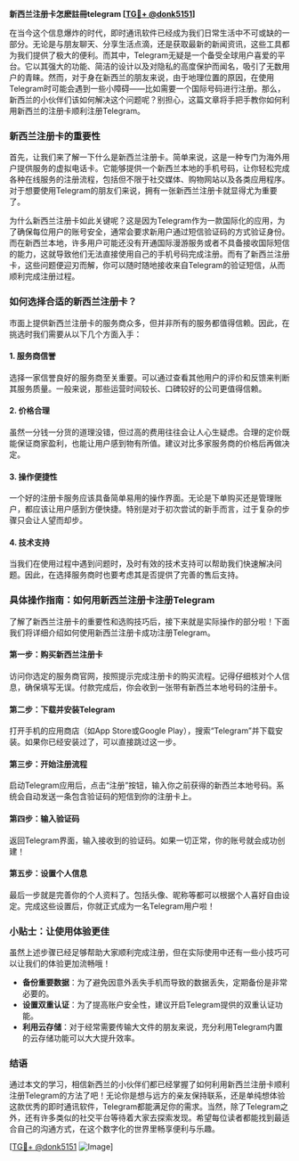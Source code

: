 **新西兰注册卡怎麽註冊telegram [[TG💪+ @donk5151](https://t.me/s/donk5151)]**

在当今这个信息爆炸的时代，即时通讯软件已经成为我们日常生活中不可或缺的一部分。无论是与朋友聊天、分享生活点滴，还是获取最新的新闻资讯，这些工具都为我们提供了极大的便利。而其中，Telegram无疑是一个备受全球用户喜爱的平台。它以其强大的功能、简洁的设计以及对隐私的高度保护而闻名，吸引了无数用户的青睐。然而，对于身在新西兰的朋友来说，由于地理位置的原因，在使用Telegram时可能会遇到一些小障碍——比如需要一个国际号码进行注册。那么，新西兰的小伙伴们该如何解决这个问题呢？别担心，这篇文章将手把手教你如何利用新西兰的注册卡顺利注册Telegram。

### 新西兰注册卡的重要性

首先，让我们来了解一下什么是新西兰注册卡。简单来说，这是一种专门为海外用户提供服务的虚拟电话卡。它能够提供一个新西兰本地的手机号码，让你轻松完成各种在线服务的注册流程，包括但不限于社交媒体、购物网站以及各类应用程序。对于想要使用Telegram的朋友们来说，拥有一张新西兰注册卡就显得尤为重要了。

为什么新西兰注册卡如此关键呢？这是因为Telegram作为一款国际化的应用，为了确保每位用户的账号安全，通常会要求新用户通过短信验证码的方式验证身份。而在新西兰本地，许多用户可能还没有开通国际漫游服务或者不具备接收国际短信的能力，这就导致他们无法直接使用自己的手机号码完成注册。而有了新西兰注册卡，这些问题便迎刃而解，你可以随时随地接收来自Telegram的验证短信，从而顺利完成注册过程。

### 如何选择合适的新西兰注册卡？

市面上提供新西兰注册卡的服务商众多，但并非所有的服务都值得信赖。因此，在挑选时我们需要从以下几个方面入手：

#### 1. **服务商信誉**
选择一家信誉良好的服务商至关重要。可以通过查看其他用户的评价和反馈来判断其服务质量。一般来说，那些运营时间较长、口碑较好的公司更值得信赖。

#### 2. **价格合理**
虽然一分钱一分货的道理没错，但过高的费用往往会让人心生疑虑。合理的定价既能保证商家盈利，也能让用户感到物有所值。建议对比多家服务商的价格后再做决定。

#### 3. **操作便捷性**
一个好的注册卡服务应该具备简单易用的操作界面。无论是下单购买还是管理账户，都应该让用户感到方便快捷。特别是对于初次尝试的新手而言，过于复杂的步骤只会让人望而却步。

#### 4. **技术支持**
当我们在使用过程中遇到问题时，及时有效的技术支持可以帮助我们快速解决问题。因此，在选择服务商时也要考虑其是否提供了完善的售后支持。

### 具体操作指南：如何用新西兰注册卡注册Telegram

了解了新西兰注册卡的重要性和选购技巧后，接下来就是实际操作的部分啦！下面我们将详细介绍如何使用新西兰注册卡成功注册Telegram。

#### 第一步：购买新西兰注册卡
访问你选定的服务商官网，按照提示完成注册卡的购买流程。记得仔细核对个人信息，确保填写无误。付款完成后，你会收到一张带有新西兰本地号码的注册卡。

#### 第二步：下载并安装Telegram
打开手机的应用商店（如App Store或Google Play），搜索“Telegram”并下载安装。如果你已经安装过了，可以直接跳过这一步。

#### 第三步：开始注册流程
启动Telegram应用后，点击“注册”按钮，输入你之前获得的新西兰本地号码。系统会自动发送一条包含验证码的短信到你的注册卡上。

#### 第四步：输入验证码
返回Telegram界面，输入接收到的验证码。如果一切正常，你的账号就会成功创建！

#### 第五步：设置个人信息
最后一步就是完善你的个人资料了。包括头像、昵称等都可以根据个人喜好自由设定。完成这些设置后，你就正式成为一名Telegram用户啦！

### 小贴士：让使用体验更佳

虽然上述步骤已经足够帮助大家顺利完成注册，但在实际使用中还有一些小技巧可以让我们的体验更加流畅哦！

- **备份重要数据**：为了避免因意外丢失手机而导致的数据丢失，定期备份是非常必要的。
- **设置双重认证**：为了提高账户安全性，建议开启Telegram提供的双重认证功能。
- **利用云存储**：对于经常需要传输大文件的朋友来说，充分利用Telegram内置的云存储功能可以大大提升效率。

### 结语

通过本文的学习，相信新西兰的小伙伴们都已经掌握了如何利用新西兰注册卡顺利注册Telegram的方法了吧！无论你是想与远方的亲友保持联系，还是单纯想体验这款优秀的即时通讯软件，Telegram都能满足你的需求。当然，除了Telegram之外，还有许多类似的社交平台等待着大家去探索发现。希望每位读者都能找到最适合自己的沟通方式，在这个数字化的世界里畅享便利与乐趣。

[[TG💪+ @donk5151](https://t.me/s/donk5151) ![Image](https://i.postimg.cc/rwNCRYN7/Snipaste-2025-04-30-17-27-05.png)]